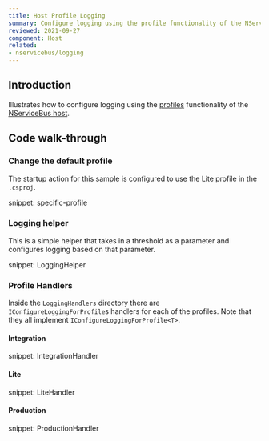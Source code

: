 ```yaml
---
title: Host Profile Logging
summary: Configure logging using the profile functionality of the NServiceBus host.
reviewed: 2021-09-27
component: Host
related:
- nservicebus/logging
---
```



## Introduction

Illustrates how to configure logging using the [profiles](/nservicebus/hosting/nservicebus-host/profiles.md) functionality of the [NServiceBus host](/nservicebus/hosting/nservicebus-host/).


## Code walk-through


### Change the default profile

The startup action for this sample is configured to use the Lite profile in the `.csproj`.

snippet: specific-profile


### Logging helper

This is a simple helper that takes in a threshold as a parameter and configures logging based on that parameter.

snippet: LoggingHelper


### Profile Handlers

Inside the `LoggingHandlers` directory there are `IConfigureLoggingForProfile`s handlers for each of the profiles. Note that they all implement `IConfigureLoggingForProfile<T>`.


#### Integration

snippet: IntegrationHandler


#### Lite

snippet: LiteHandler


#### Production

snippet: ProductionHandler
